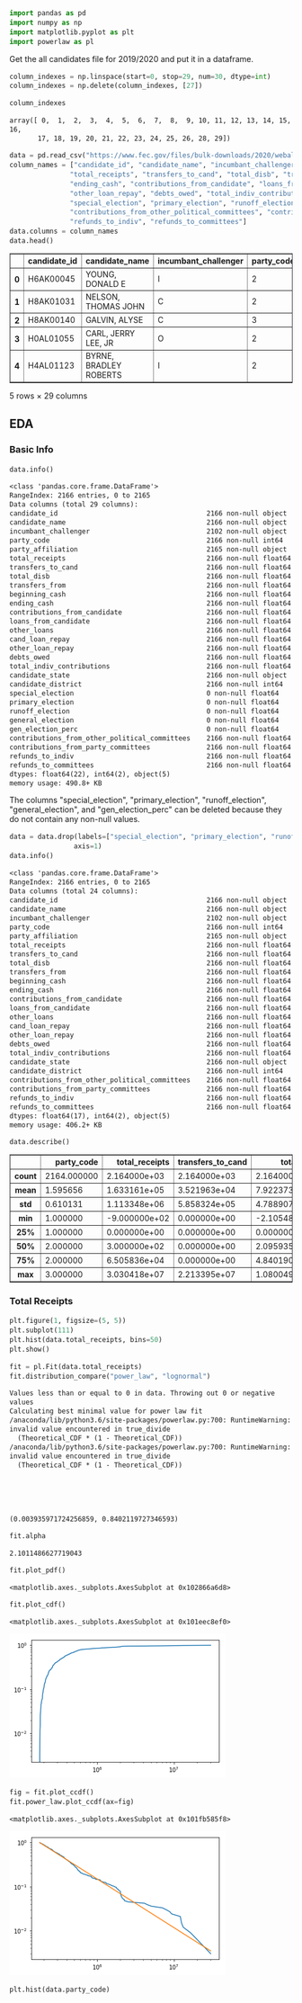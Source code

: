 

```python
import pandas as pd 
import numpy as np
import matplotlib.pyplot as plt
import powerlaw as pl
```

Get the all candidates file for 2019/2020 and put it in a dataframe.


```python
column_indexes = np.linspace(start=0, stop=29, num=30, dtype=int)
column_indexes = np.delete(column_indexes, [27])
```


```python
column_indexes
```




    array([ 0,  1,  2,  3,  4,  5,  6,  7,  8,  9, 10, 11, 12, 13, 14, 15, 16,
           17, 18, 19, 20, 21, 22, 23, 24, 25, 26, 28, 29])




```python
data = pd.read_csv("https://www.fec.gov/files/bulk-downloads/2020/weball20.zip", delimiter="|", usecols=column_indexes)
column_names = ["candidate_id", "candidate_name", "incumbant_challenger", "party_code", "party_affiliation",
               "total_receipts", "transfers_to_cand", "total_disb", "transfers_from", "beginning_cash",
               "ending_cash", "contributions_from_candidate", "loans_from_candidate", "other_loans", "cand_loan_repay",
               "other_loan_repay", "debts_owed", "total_indiv_contributions", "candidate_state", "candidate_district",
               "special_election", "primary_election", "runoff_election", "general_election", "gen_election_perc",
               "contributions_from_other_political_committees", "contributions_from_party_committees",
               "refunds_to_indiv", "refunds_to_committees"]
data.columns = column_names
data.head()
```




<div>
<style scoped>
    .dataframe tbody tr th:only-of-type {
        vertical-align: middle;
    }

    .dataframe tbody tr th {
        vertical-align: top;
    }

    .dataframe thead th {
        text-align: right;
    }
</style>
<table border="1" class="dataframe">
  <thead>
    <tr style="text-align: right;">
      <th></th>
      <th>candidate_id</th>
      <th>candidate_name</th>
      <th>incumbant_challenger</th>
      <th>party_code</th>
      <th>party_affiliation</th>
      <th>total_receipts</th>
      <th>transfers_to_cand</th>
      <th>total_disb</th>
      <th>transfers_from</th>
      <th>beginning_cash</th>
      <th>...</th>
      <th>candidate_district</th>
      <th>special_election</th>
      <th>primary_election</th>
      <th>runoff_election</th>
      <th>general_election</th>
      <th>gen_election_perc</th>
      <th>contributions_from_other_political_committees</th>
      <th>contributions_from_party_committees</th>
      <th>refunds_to_indiv</th>
      <th>refunds_to_committees</th>
    </tr>
  </thead>
  <tbody>
    <tr>
      <th>0</th>
      <td>H6AK00045</td>
      <td>YOUNG, DONALD E</td>
      <td>I</td>
      <td>2</td>
      <td>REP</td>
      <td>186229.32</td>
      <td>71528.54</td>
      <td>48528.63</td>
      <td>0.00</td>
      <td>116720.12</td>
      <td>...</td>
      <td>0</td>
      <td>NaN</td>
      <td>NaN</td>
      <td>NaN</td>
      <td>NaN</td>
      <td>NaN</td>
      <td>58500.0</td>
      <td>0.0</td>
      <td>0.0</td>
      <td>0.0</td>
    </tr>
    <tr>
      <th>1</th>
      <td>H8AK01031</td>
      <td>NELSON, THOMAS JOHN</td>
      <td>C</td>
      <td>2</td>
      <td>REP</td>
      <td>0.00</td>
      <td>0.00</td>
      <td>466.51</td>
      <td>0.00</td>
      <td>466.51</td>
      <td>...</td>
      <td>0</td>
      <td>NaN</td>
      <td>NaN</td>
      <td>NaN</td>
      <td>NaN</td>
      <td>NaN</td>
      <td>0.0</td>
      <td>0.0</td>
      <td>0.0</td>
      <td>0.0</td>
    </tr>
    <tr>
      <th>2</th>
      <td>H8AK00140</td>
      <td>GALVIN, ALYSE</td>
      <td>C</td>
      <td>3</td>
      <td>IND</td>
      <td>30376.65</td>
      <td>0.00</td>
      <td>9095.03</td>
      <td>0.00</td>
      <td>6245.09</td>
      <td>...</td>
      <td>0</td>
      <td>NaN</td>
      <td>NaN</td>
      <td>NaN</td>
      <td>NaN</td>
      <td>NaN</td>
      <td>0.0</td>
      <td>0.0</td>
      <td>0.0</td>
      <td>0.0</td>
    </tr>
    <tr>
      <th>3</th>
      <td>H0AL01055</td>
      <td>CARL, JERRY LEE, JR</td>
      <td>O</td>
      <td>2</td>
      <td>REP</td>
      <td>387592.00</td>
      <td>0.00</td>
      <td>7528.45</td>
      <td>0.00</td>
      <td>0.00</td>
      <td>...</td>
      <td>1</td>
      <td>NaN</td>
      <td>NaN</td>
      <td>NaN</td>
      <td>NaN</td>
      <td>NaN</td>
      <td>2700.0</td>
      <td>0.0</td>
      <td>0.0</td>
      <td>0.0</td>
    </tr>
    <tr>
      <th>4</th>
      <td>H4AL01123</td>
      <td>BYRNE, BRADLEY ROBERTS</td>
      <td>I</td>
      <td>2</td>
      <td>REP</td>
      <td>544643.34</td>
      <td>19259.14</td>
      <td>1619368.36</td>
      <td>1504815.73</td>
      <td>1074725.02</td>
      <td>...</td>
      <td>1</td>
      <td>NaN</td>
      <td>NaN</td>
      <td>NaN</td>
      <td>NaN</td>
      <td>NaN</td>
      <td>464813.2</td>
      <td>0.0</td>
      <td>0.0</td>
      <td>2500.0</td>
    </tr>
  </tbody>
</table>
<p>5 rows × 29 columns</p>
</div>



## EDA

### Basic Info


```python
data.info()
```

    <class 'pandas.core.frame.DataFrame'>
    RangeIndex: 2166 entries, 0 to 2165
    Data columns (total 29 columns):
    candidate_id                                     2166 non-null object
    candidate_name                                   2166 non-null object
    incumbant_challenger                             2102 non-null object
    party_code                                       2166 non-null int64
    party_affiliation                                2165 non-null object
    total_receipts                                   2166 non-null float64
    transfers_to_cand                                2166 non-null float64
    total_disb                                       2166 non-null float64
    transfers_from                                   2166 non-null float64
    beginning_cash                                   2166 non-null float64
    ending_cash                                      2166 non-null float64
    contributions_from_candidate                     2166 non-null float64
    loans_from_candidate                             2166 non-null float64
    other_loans                                      2166 non-null float64
    cand_loan_repay                                  2166 non-null float64
    other_loan_repay                                 2166 non-null float64
    debts_owed                                       2166 non-null float64
    total_indiv_contributions                        2166 non-null float64
    candidate_state                                  2166 non-null object
    candidate_district                               2166 non-null int64
    special_election                                 0 non-null float64
    primary_election                                 0 non-null float64
    runoff_election                                  0 non-null float64
    general_election                                 0 non-null float64
    gen_election_perc                                0 non-null float64
    contributions_from_other_political_committees    2166 non-null float64
    contributions_from_party_committees              2166 non-null float64
    refunds_to_indiv                                 2166 non-null float64
    refunds_to_committees                            2166 non-null float64
    dtypes: float64(22), int64(2), object(5)
    memory usage: 490.8+ KB


The columns "special_election", "primary_election", "runoff_election", "general_election", and "gen_election_perc" can be deleted because they do not contain any non-null values.


```python
data = data.drop(labels=["special_election", "primary_election", "runoff_election", "general_election", "gen_election_perc"],
                axis=1)
data.info()
```

    <class 'pandas.core.frame.DataFrame'>
    RangeIndex: 2166 entries, 0 to 2165
    Data columns (total 24 columns):
    candidate_id                                     2166 non-null object
    candidate_name                                   2166 non-null object
    incumbant_challenger                             2102 non-null object
    party_code                                       2166 non-null int64
    party_affiliation                                2165 non-null object
    total_receipts                                   2166 non-null float64
    transfers_to_cand                                2166 non-null float64
    total_disb                                       2166 non-null float64
    transfers_from                                   2166 non-null float64
    beginning_cash                                   2166 non-null float64
    ending_cash                                      2166 non-null float64
    contributions_from_candidate                     2166 non-null float64
    loans_from_candidate                             2166 non-null float64
    other_loans                                      2166 non-null float64
    cand_loan_repay                                  2166 non-null float64
    other_loan_repay                                 2166 non-null float64
    debts_owed                                       2166 non-null float64
    total_indiv_contributions                        2166 non-null float64
    candidate_state                                  2166 non-null object
    candidate_district                               2166 non-null int64
    contributions_from_other_political_committees    2166 non-null float64
    contributions_from_party_committees              2166 non-null float64
    refunds_to_indiv                                 2166 non-null float64
    refunds_to_committees                            2166 non-null float64
    dtypes: float64(17), int64(2), object(5)
    memory usage: 406.2+ KB



```python
data.describe()
```




<div>
<style scoped>
    .dataframe tbody tr th:only-of-type {
        vertical-align: middle;
    }

    .dataframe tbody tr th {
        vertical-align: top;
    }

    .dataframe thead th {
        text-align: right;
    }
</style>
<table border="1" class="dataframe">
  <thead>
    <tr style="text-align: right;">
      <th></th>
      <th>party_code</th>
      <th>total_receipts</th>
      <th>transfers_to_cand</th>
      <th>total_disb</th>
      <th>transfers_from</th>
      <th>beginning_cash</th>
      <th>ending_cash</th>
      <th>contributions_from_candidate</th>
      <th>loans_from_candidate</th>
      <th>other_loans</th>
      <th>cand_loan_repay</th>
      <th>other_loan_repay</th>
      <th>debts_owed</th>
      <th>total_indiv_contributions</th>
      <th>candidate_district</th>
      <th>contributions_from_other_political_committees</th>
      <th>contributions_from_party_committees</th>
      <th>refunds_to_indiv</th>
      <th>refunds_to_committees</th>
    </tr>
  </thead>
  <tbody>
    <tr>
      <th>count</th>
      <td>2164.000000</td>
      <td>2.164000e+03</td>
      <td>2.164000e+03</td>
      <td>2.164000e+03</td>
      <td>2.164000e+03</td>
      <td>2.164000e+03</td>
      <td>2.164000e+03</td>
      <td>2164.000000</td>
      <td>2.164000e+03</td>
      <td>2164.000000</td>
      <td>2164.000000</td>
      <td>2164.000000</td>
      <td>2.164000e+03</td>
      <td>2.164000e+03</td>
      <td>2164.000000</td>
      <td>2164.000000</td>
      <td>2164.000000</td>
      <td>2.164000e+03</td>
      <td>2164.000000</td>
    </tr>
    <tr>
      <th>mean</th>
      <td>1.595656</td>
      <td>1.633161e+05</td>
      <td>3.521963e+04</td>
      <td>7.922373e+04</td>
      <td>1.723647e+04</td>
      <td>2.718607e+05</td>
      <td>3.559541e+05</td>
      <td>723.769644</td>
      <td>1.236781e+04</td>
      <td>104.345148</td>
      <td>1008.671567</td>
      <td>28.992380</td>
      <td>8.481910e+04</td>
      <td>8.705646e+04</td>
      <td>8.328558</td>
      <td>24063.974875</td>
      <td>25.768521</td>
      <td>1.621854e+03</td>
      <td>165.725037</td>
    </tr>
    <tr>
      <th>std</th>
      <td>0.610131</td>
      <td>1.113348e+06</td>
      <td>5.858324e+05</td>
      <td>4.788907e+05</td>
      <td>3.332413e+05</td>
      <td>9.699501e+05</td>
      <td>1.397306e+06</td>
      <td>9315.156410</td>
      <td>3.559533e+05</td>
      <td>4332.556855</td>
      <td>11178.293660</td>
      <td>840.878511</td>
      <td>6.387014e+05</td>
      <td>6.236569e+05</td>
      <td>10.734113</td>
      <td>66236.356204</td>
      <td>327.953980</td>
      <td>2.385406e+04</td>
      <td>2152.631797</td>
    </tr>
    <tr>
      <th>min</th>
      <td>1.000000</td>
      <td>-9.000000e+02</td>
      <td>0.000000e+00</td>
      <td>-2.105481e+04</td>
      <td>0.000000e+00</td>
      <td>-4.170781e+04</td>
      <td>-4.187281e+04</td>
      <td>0.000000</td>
      <td>0.000000e+00</td>
      <td>0.000000</td>
      <td>0.000000</td>
      <td>0.000000</td>
      <td>-6.000000e+00</td>
      <td>-9.000000e+02</td>
      <td>0.000000</td>
      <td>0.000000</td>
      <td>0.000000</td>
      <td>-4.150600e+04</td>
      <td>-3000.000000</td>
    </tr>
    <tr>
      <th>25%</th>
      <td>1.000000</td>
      <td>0.000000e+00</td>
      <td>0.000000e+00</td>
      <td>0.000000e+00</td>
      <td>0.000000e+00</td>
      <td>7.002000e+01</td>
      <td>6.349750e+01</td>
      <td>0.000000</td>
      <td>0.000000e+00</td>
      <td>0.000000</td>
      <td>0.000000</td>
      <td>0.000000</td>
      <td>0.000000e+00</td>
      <td>0.000000e+00</td>
      <td>1.000000</td>
      <td>0.000000</td>
      <td>0.000000</td>
      <td>0.000000e+00</td>
      <td>0.000000</td>
    </tr>
    <tr>
      <th>50%</th>
      <td>2.000000</td>
      <td>3.000000e+02</td>
      <td>0.000000e+00</td>
      <td>2.095935e+03</td>
      <td>0.000000e+00</td>
      <td>4.972250e+03</td>
      <td>4.983180e+03</td>
      <td>0.000000</td>
      <td>0.000000e+00</td>
      <td>0.000000</td>
      <td>0.000000</td>
      <td>0.000000</td>
      <td>0.000000e+00</td>
      <td>0.000000e+00</td>
      <td>4.000000</td>
      <td>0.000000</td>
      <td>0.000000</td>
      <td>0.000000e+00</td>
      <td>0.000000</td>
    </tr>
    <tr>
      <th>75%</th>
      <td>2.000000</td>
      <td>6.505836e+04</td>
      <td>0.000000e+00</td>
      <td>4.840190e+04</td>
      <td>0.000000e+00</td>
      <td>1.033310e+05</td>
      <td>2.055099e+05</td>
      <td>0.000000</td>
      <td>0.000000e+00</td>
      <td>0.000000</td>
      <td>0.000000</td>
      <td>0.000000</td>
      <td>2.634605e+04</td>
      <td>1.757931e+04</td>
      <td>11.000000</td>
      <td>3500.000000</td>
      <td>0.000000</td>
      <td>0.000000e+00</td>
      <td>0.000000</td>
    </tr>
    <tr>
      <th>max</th>
      <td>3.000000</td>
      <td>3.030418e+07</td>
      <td>2.213395e+07</td>
      <td>1.080049e+07</td>
      <td>1.041500e+07</td>
      <td>1.929290e+07</td>
      <td>4.076219e+07</td>
      <td>250000.000000</td>
      <td>1.170000e+07</td>
      <td>200000.000000</td>
      <td>250000.000000</td>
      <td>37154.820000</td>
      <td>1.744325e+07</td>
      <td>1.818630e+07</td>
      <td>53.000000</td>
      <td>694283.000000</td>
      <td>6250.000000</td>
      <td>1.047184e+06</td>
      <td>62300.000000</td>
    </tr>
  </tbody>
</table>
</div>



### Total Receipts


```python
plt.figure(1, figsize=(5, 5))
plt.subplot(111)
plt.hist(data.total_receipts, bins=50)
plt.show()
```


```python
fit = pl.Fit(data.total_receipts)
fit.distribution_compare("power_law", "lognormal")
```

    Values less than or equal to 0 in data. Throwing out 0 or negative values
    Calculating best minimal value for power law fit
    /anaconda/lib/python3.6/site-packages/powerlaw.py:700: RuntimeWarning: invalid value encountered in true_divide
      (Theoretical_CDF * (1 - Theoretical_CDF))
    /anaconda/lib/python3.6/site-packages/powerlaw.py:700: RuntimeWarning: invalid value encountered in true_divide
      (Theoretical_CDF * (1 - Theoretical_CDF))





    (0.003935971724256859, 0.8402119727346593)




```python
fit.alpha
```




    2.1011486627719043




```python
fit.plot_pdf()
```




    <matplotlib.axes._subplots.AxesSubplot at 0x102866a6d8>




```python
fit.plot_cdf()
```




    <matplotlib.axes._subplots.AxesSubplot at 0x101eec8ef0>




![png](All_Candidates_Data_Analysis_files/All_Candidates_Data_Analysis_16_1.png)



```python
fig = fit.plot_ccdf()
fit.power_law.plot_ccdf(ax=fig)
```




    <matplotlib.axes._subplots.AxesSubplot at 0x101fb585f8>




![png](All_Candidates_Data_Analysis_files/All_Candidates_Data_Analysis_17_1.png)



```python
plt.hist(data.party_code)
```
